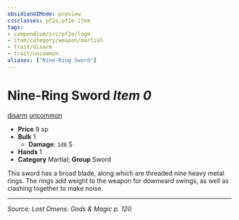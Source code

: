 ```yaml
---
obsidianUIMode: preview
cssclasses: pf2e,pf2e-item
tags:
- compendium/src/pf2e/logm
- item/category/weapon/martial
- trait/disarm
- trait/uncommon
aliases: ["Nine-Ring Sword"]
---
```

# Nine-Ring Sword *Item 0*  
[disarm](rules/traits/disarm.md "Disarm Weapon Trait")  [uncommon](rules/traits/uncommon.md "Uncommon Rarity Trait")  

- **Price** 9 sp
- **Bulk** 1
  - **Damage**: `1d8` S
- **Hands** 1
- **Category** Martial; **Group** Sword 

This sword has a broad blade, along which are threaded nine heavy metal rings. The rings add weight to the weapon for downward swings, as well as clashing together to make noise.


---
*Source: Lost Omens: Gods & Magic p. 120*